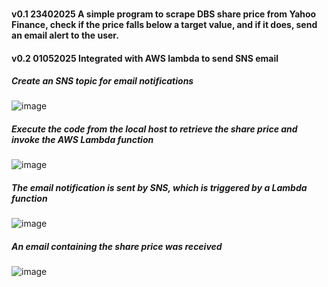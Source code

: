 ### 
#### v0.1 23402025 A simple program to scrape DBS share price from Yahoo Finance, check if the price falls below a target value, and if it does, send an email alert to the user.
#### v0.2 01052025 Integrated with AWS lambda to send SNS email  




  
##### Create an SNS topic for email notifications

![image](https://github.com/user-attachments/assets/57764dde-a2f3-49fb-bf04-bfe659a1060a)

##### Execute the code from the local host to retrieve the share price and invoke the AWS Lambda function

![image](https://github.com/user-attachments/assets/e4454939-3193-4488-89da-817d41dc4641)


##### The email notification is sent by SNS, which is triggered by a Lambda function
![image](https://github.com/user-attachments/assets/73625ab8-0253-42a5-ba90-185052572381)


##### An email containing the share price was received
![image](https://github.com/user-attachments/assets/dd607439-d9cf-4074-8f66-43b9716c6bba)


